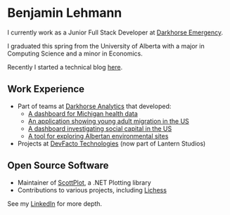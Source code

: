 # Benjamin Lehmann

I currently work as a Junior Full Stack Developer at [Darkhorse Emergency](https://darkhorseemergency.com/).

I graduated this spring from the University of Alberta with a major in Computing Science and a minor in Economics.

Recently I started a technical blog [here](https://bclehmann.github.io/).

## Work Experience
- Part of teams at [Darkhorse Analytics](https://www.darkhorseanalytics.com/) that developed:
    - [A dashboard for Michigan health data](https://phoenix-data.wayne.edu/)
    - [An application showing young adult migration in the US](https://migrationpatterns.org/)
    - [A dashboard investigating social capital in the US](https://www.socialcapital.org/)
    - [A tool for exploring Albertan environmental sites](http://aephin.alberta.ca/search-interface-for-esar/)
- Projects at [DevFacto Technologies](https://www.devfacto.com/) (now part of Lantern Studios)

## Open Source Software
- Maintainer of [ScottPlot](https://github.com/swharden/ScottPlot), a .NET Plotting library
- Contributions to various projects, including [Lichess](https://github.com/lichess-org)

See my [LinkedIn](https://www.linkedin.com/in/benjamin-lehmann-a87772206/) for more depth.
